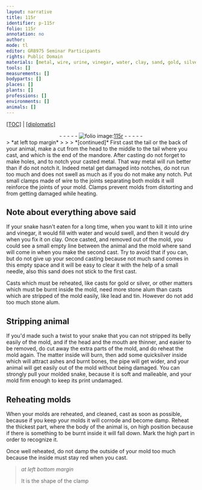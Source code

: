 ```yaml
---
layout: narrative
title: 115r
identifier: p-115r
folio: 115r
annotation: no
author:
mode: tl
editor: GR8975 Seminar Participants
rights: Public Domain
materials: [metal, wire, urine, vinegar, water, clay, sand, gold, silver, stone alum, lead, tin, quicksilver, ashes, bones]
tools: []
measurements: []
bodyparts: []
places: []
plants: []
professions: []
environments: []
animals: []
---
```


<p><a href="{{ site.baseurl }}/translation/">[TOC]</a> | <a href="{{ site.baseurl }}/texts/p-115r_tc/">[diplomatic]</a></p><div class="folio" align="center">- - - - - <a href="http://gallica.bnf.fr/ark:/12148/btv1b10500001g/f235.image" target="_blank"><img src="https://cu-mkp.github.io/2017-workshop-edition/assets/photo-icon.png" alt="folio image: " style="display:inline-block; margin-bottom:-3px;"/>115r</a> - - - - - </div>  
> *at left top margin*
> 
> 
>  
*[continued]*
  First cast the tail or the back of your animal, make a cut from the head to the middle to the tail where you cast, and which is the end of the mandore. After casting do not forget to make holes, and to notch your casted <span class="m">metal</span>. That way <span class="m">metal</span> will run better than if do not notch it. Indeed <span class="m">metal</span> get damaged into notches, do not run too much and does not swell as much as if you do not make any notch. Put small clamps made of <span class="m">wire</span> to the joints separating both molds it will reinforce the joints of your mold. Clamps prevent molds from distorting and from getting damaged while heating.
  
  

## Note about everything above said

 
If your snake hasn't eaten for a long time, when you want to kill it into <span class="m">urine</span> and <span class="m">vinegar</span>, it would fill with <span class="m">water</span> and would swell, and then it would dry when you fix it on <span class="m">clay</span>. Once casted, and removed out of the mold, you could see a small empty line between the animal and the mold where <span class="m">sand</span> will come in when you make the second cast. Try to avoid that if you can, but do not give up your second casting because not much <span class="m">sand</span> comes in this empty space and it will be easy to clear it with the help of a small needle, also this <span class="m">sand</span> does not stick to the first cast.
 
Casts which must be reheated, like casts for <span class="m">gold</span> or <span class="m">silver</span>, or other matters which must be burnt inside the mold, need more <span class="m">stone alum</span> than casts which are stripped of the mold easily, like <span class="m">lead</span> and <span class="m">tin</span>. However do not add too much <span class="m">stone alum</span>.
 
 
  

## Stripping animal

 
If you'd made such a twist to your snake that you can not stripped its belly easily of the mold, and if the head and the mouth are thinner, and easier to be removed, do cut away the extra parts of the mold, and do reheat the mold again. The matter inside will burn, then add some <span class="m">quicksilver</span> inside which will attract <span class="m">ashes</span> and burnt <span class="m">bones</span>, the pipe will get wider, and your animal will get easily out of the mold without being damaged. You can strongly pull your molded snake, because it is soft and malleable, and your mold firm enough to keep its print undamaged.
 
 
  

## Reheating molds

 
When your molds are reheated, and cleaned, cast as soon as possible, because if you keep your molds it will corrode and become damp. Reheat the thickest part, where the body of the animal is, on high position because if there is something to be burnt inside it will fall down. Mark the high part in order to recognize it.
 
Once well reheated, do not damp the outside of your mold too much because the inside must stay red when you cast.
 
> *at left bottom margin*
> 
> 
>   It is the shape of the clamp
   
